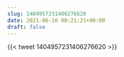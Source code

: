 ```yaml
---
slug: 1404957231406276620
date: 2021-06-16 00:21:21+00:00
draft: false
---
```


{{< tweet 1404957231406276620 >}}

